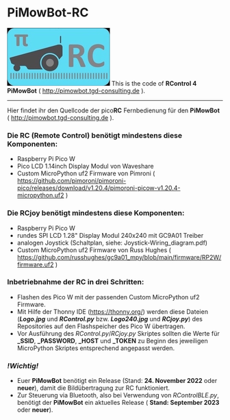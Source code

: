 # PiMowBot-RC
![picoRC 4 PiMowBot!](/Logo.jpg "picoRC 4 PiMowBot") 
This is the code of **RControl 4 PiMowBot** ( http://pimowbot.tgd-consulting.de ).
___
Hier findet ihr den Quellcode der pico**RC** Fernbedienung für den **PiMowBot** ( http://pimowbot.tgd-consulting.de ).

### Die RC (Remote Control) benötigt mindestens diese Komponenten:
- Raspberry Pi Pico W
- Pico LCD 1.14inch Display Modul von Waveshare
- Custom MicroPython uf2 Firmware von Pimroni ( https://github.com/pimoroni/pimoroni-pico/releases/download/v1.20.4/pimoroni-picow-v1.20.4-micropython.uf2 ) 

### Die RCjoy benötigt mindestens diese Komponenten:
- Raspberry Pi Pico W
- rundes SPI LCD 1.28" Display Modul 240x240 mit GC9A01 Treiber
- analogen Joystick (Schaltplan, siehe: Joystick-Wiring_diagram.pdf)
- Custom MicroPython uf2 Firmware von Russ Hughes ( https://github.com/russhughes/gc9a01_mpy/blob/main/firmware/RP2W/firmware.uf2 ) 

### Inbetriebnahme der RC in drei Schritten:
- Flashen des Pico W mit der passenden Custom MicroPython uf2 Firmware.
- Mit Hilfe der Thonny IDE (https://thonny.org/) werden diese Dateien (***Logo.jpg*** und ***RControl.py*** bzw. ***Logo240.jpg*** und ***RCjoy.py***) des Repositories auf den Flashspeicher des Pico W übertragen.
- Vor Ausführung des *RControl.py*/*RCjoy.py* Skriptes sollten die Werte für **_SSID**, **_PASSWORD**, **_HOST** und **_TOKEN** zu Beginn des jeweiligen MicroPython Skriptes entsprechend angepasst werden.
### _!Wichtig!_
- Euer **PiMowBot** benötigt ein Release (Stand: **24. November 2022** oder **neuer**), damit die Bildübertragung zur RC funktioniert.
- Zur Steuerung via Bluetooth, also bei Verwendung von *RControlBLE.py*, benötigt der **PiMowBot** ein aktuelles Release ( **Stand: September 2023** oder **neuer**).
